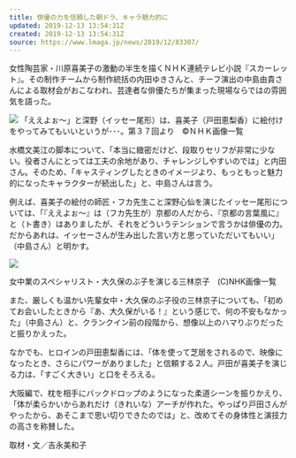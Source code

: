 ```yaml
---
title: 俳優の力を信頼した朝ドラ、キャラ魅力的に
updated: 2019-12-13 13:54:31Z
created: 2019-12-13 13:54:31Z
source: https://www.lmaga.jp/news/2019/12/83307/
---
```


女性陶芸家・川原喜美子の激動の半生を描くＮＨＫ連続テレビ小説『スカーレット』。その制作チームから制作統括の内田ゆきさんと、チーフ演出の中島由貴さんによる取材会がおこなわれ、芸達者な俳優たちが集まった現場ならではの雰囲気を語った。

![](https://www.lmaga.jp/wp-content/uploads/2019/11/scarlet_037_4.jpg)
「ええよぉ〜」と深野（イッセー尾形）は、喜美子（戸田恵梨香）に絵付けをやってみてもいいというが･･･。第３７回より　©ＮＨＫ画像一覧

水橋文美江の脚本について、「本当に緻密だけど、段取りセリフが非常に少ない。役者さんにとっては工夫の余地があり、チャレンジしやすいのでは」と内田さん。そのため、「キャスティングしたときのイメージより、もっともっと魅力的になったキャラクターが続出した」と、中島さんは言う。

例えば、喜美子の絵付の師匠・フカ先生こと深野心仙を演じたイッセー尾形については、「『ええよぉ～』は（フカ先生が）京都の人だから、『京都の言葉風に』と（ト書き）はありましたが、それをどういうテンションで言うかは俳優の力。だからあれは、イッセーさんが生み出した言い方と思っていただいてもいい」（中島さん）と明かす。

![](https://www.lmaga.jp/wp-content/uploads/2019/10/scarlet_intervew_mitsubayashikyoko_1.jpg)

女中業のスペシャリスト・大久保のぶ子を演じる三林京子　(C)NHK画像一覧

また、厳しくも温かい先輩女中・大久保のぶ子役の三林京子についても、「初めてお会いしたときから『あ、大久保がいる！』という感じで、何の不安もなかった」（中島さん）と、クランクイン前の段階から、想像以上のハマりぶりだったと振りかえった。

なかでも、ヒロインの戸田恵梨香には、「体を使って芝居をされるので、映像になったとき、さらにパワーがありました」と信頼する２人。戸田が喜美子を演じる力は、「すごく大きい」と口をそろえる。

大阪編で、枕を相手にバックドロップのようになった柔道シーンを振りかえり、「体が柔らかいからあれだけ（きれいな）アーチが作れた。やっぱり戸田さんがやったから、あそこまで思い切りできたのでは」と、改めてその身体性と演技力の高さを称賛した。

取材・文／吉永美和子